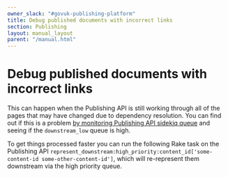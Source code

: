 ```yaml
---
owner_slack: "#govuk-publishing-platform"
title: Debug published documents with incorrect links
section: Publishing
layout: manual_layout
parent: "/manual.html"
---
```


# Debug published documents with incorrect links

This can happen when the Publishing API is still working through all of the
pages that may have changed due to dependency resolution. You can find out if
this is a problem [by monitoring Publishing API sidekiq queue][sidekiq-queue]
and seeing if the `downstream_low` queue is high.

To get things processed faster you can run the following Rake task on the
Publishing API `represent_downstream:high_priority:content_id['some-content-id some-other-content-id']`,
which will re-represent them downstream via the high priority queue.

[sidekiq-queue]: /manual/sidekiq.html#sidekiq-web-aka-sidekiq-monitoring
